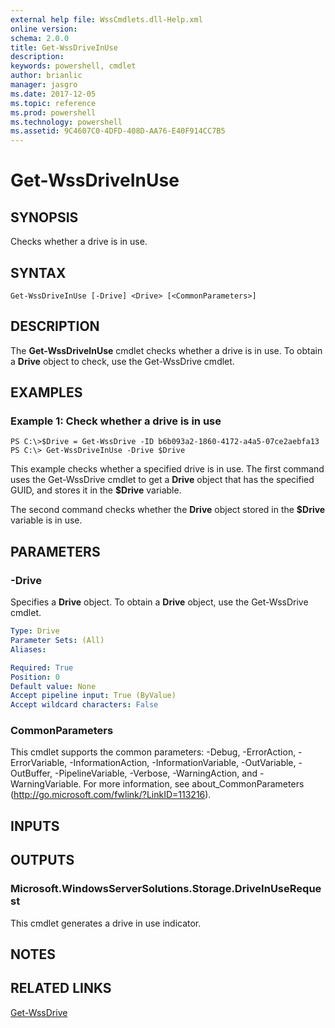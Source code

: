 ```yaml
---
external help file: WssCmdlets.dll-Help.xml
online version: 
schema: 2.0.0
title: Get-WssDriveInUse
description: 
keywords: powershell, cmdlet
author: brianlic
manager: jasgro
ms.date: 2017-12-05
ms.topic: reference
ms.prod: powershell
ms.technology: powershell
ms.assetid: 9C4607C0-4DFD-408D-AA76-E40F914CC7B5
---
```


# Get-WssDriveInUse

## SYNOPSIS
Checks whether a drive is in use.

## SYNTAX

```
Get-WssDriveInUse [-Drive] <Drive> [<CommonParameters>]
```

## DESCRIPTION
The **Get-WssDriveInUse** cmdlet checks whether a drive is in use.
To obtain a **Drive** object to check, use the Get-WssDrive cmdlet.

## EXAMPLES

### Example 1: Check whether a drive is in use
```
PS C:\>$Drive = Get-WssDrive -ID b6b093a2-1860-4172-a4a5-07ce2aebfa13
PS C:\> Get-WssDriveInUse -Drive $Drive
```

This example checks whether a specified drive is in use.
The first command uses the Get-WssDrive cmdlet to get a **Drive** object that has the specified GUID, and stores it in the **$Drive** variable.

The second command checks whether the **Drive** object stored in the **$Drive** variable is in use.

## PARAMETERS

### -Drive
Specifies a **Drive** object.
To obtain a **Drive** object, use the Get-WssDrive cmdlet.

```yaml
Type: Drive
Parameter Sets: (All)
Aliases: 

Required: True
Position: 0
Default value: None
Accept pipeline input: True (ByValue)
Accept wildcard characters: False
```

### CommonParameters
This cmdlet supports the common parameters: -Debug, -ErrorAction, -ErrorVariable, -InformationAction, -InformationVariable, -OutVariable, -OutBuffer, -PipelineVariable, -Verbose, -WarningAction, and -WarningVariable. For more information, see about_CommonParameters (http://go.microsoft.com/fwlink/?LinkID=113216).

## INPUTS

## OUTPUTS

### Microsoft.WindowsServerSolutions.Storage.DriveInUseRequest
This cmdlet generates a drive in use indicator.

## NOTES

## RELATED LINKS

[Get-WssDrive](./Get-WssDrive.md)

